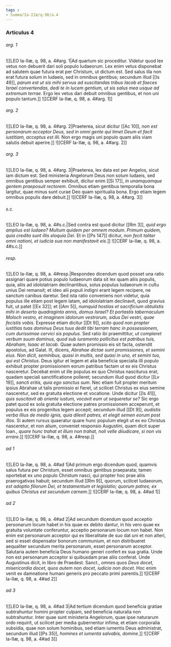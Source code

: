 ```yaml
---
tags : 
- Summa/Ia-IIæ/q.98/a.4
---
```


### Articulus 4

###### arg. 1
![[LEO Ia-IIæ, q. 98, a. 4#arg. 1|Ad quartum sic proceditur. Videtur quod lex vetus non debuerit dari soli populo Iudaeorum. Lex enim vetus disponebat ad salutem quae futura erat per Christum, ut dictum est. Sed salus illa non erat futura solum in Iudaeis, sed in omnibus gentibus; secundum illud [[Is 49]], *parum est ut sis mihi servus ad suscitandas tribus Iacob et faeces Israel convertendas, dedi te in lucem gentium, ut sis salus mea usque ad extremum terrae*. Ergo lex vetus dari debuit omnibus gentibus, et non uni populo tantum.]]
![[CERF Ia-IIæ, q. 98, a. 4#arg. 1]]

###### arg. 2
![[LEO Ia-IIæ, q. 98, a. 4#arg. 2|Praeterea, sicut dicitur [[Ac 10]], *non est personarum acceptor Deus, sed in omni gente qui timet Deum et facit iustitiam, acceptus est illi*. Non ergo magis uni populo quam aliis viam salutis debuit aperire.]]
![[CERF Ia-IIæ, q. 98, a. 4#arg. 2]]

###### arg. 3
![[LEO Ia-IIæ, q. 98, a. 4#arg. 3|Praeterea, lex data est per Angelos, sicut iam dictum est. Sed ministeria Angelorum Deus non solum Iudaeis, sed omnibus gentibus semper exhibuit, dicitur enim [[Si 17]], *in unamquamque gentem praeposuit rectorem*. Omnibus etiam gentibus temporalia bona largitur, quae minus sunt curae Deo quam spiritualia bona. Ergo etiam legem omnibus populis dare debuit.]]
![[CERF Ia-IIæ, q. 98, a. 4#arg. 3]]

###### s.c.
![[LEO Ia-IIæ, q. 98, a. 4#s.c.|Sed contra est quod dicitur [[Rm 3]], *quid ergo amplius est Iudaeo? Multum quidem per omnem modum. Primum quidem, quia credita sunt illis eloquia Dei*. Et in [[Ps 147]] dicitur, *non fecit taliter omni nationi, et iudicia sua non manifestavit eis*.]]
![[CERF Ia-IIæ, q. 98, a. 4#s.c.]]

###### resp.
![[LEO Ia-IIæ, q. 98, a. 4#resp.|Respondeo dicendum quod posset una ratio assignari quare potius populo Iudaeorum data sit lex quam aliis populis, quia, aliis ad idololatriam declinantibus, solus populus Iudaeorum in cultu unius Dei remansit; et ideo alii populi indigni erant legem recipere, ne sanctum canibus daretur. Sed ista ratio conveniens non videtur, quia populus ille etiam post legem latam, ad idololatriam declinavit, quod gravius fuit, ut patet [[Ex 32]]; et [[Am 5]], *numquid hostias et sacrificium obtulistis mihi in deserto quadraginta annis, domus Israel? Et portastis tabernaculum Moloch vestro, et imaginem idolorum vestrorum, sidus Dei vestri, quae fecistis vobis*. Expresse etiam dicitur [[Dt 9]], *scito quod non propter iustitias tuas dominus Deus tuus dedit tibi terram hanc in possessionem, cum durissimae cervici sis populus*. Sed ratio ibi praemittitur, *ut compleret verbum suum dominus, quod sub iuramento pollicitus est patribus tuis, Abraham, Isaac et Iacob*. Quae autem promissio eis sit facta, ostendit apostolus, ad Galat. III, dicens, *Abrahae dictae sunt promissiones, et semini eius. Non dicit, seminibus, quasi in multis, sed quasi in uno, et semini tuo, qui est Christus*. Deus igitur et legem et alia beneficia specialia illi populo exhibuit propter promissionem eorum patribus factam ut ex eis Christus nasceretur. Decebat enim ut ille populus ex quo Christus nasciturus erat, quadam speciali sanctificatione polleret; secundum illud quod dicitur [[Lv 19]], *sancti eritis, quia ego sanctus sum*. Nec etiam fuit propter meritum ipsius Abrahae ut talis promissio ei fieret, ut scilicet Christus ex eius semine nasceretur, sed ex gratuita electione et vocatione. Unde dicitur [[Is 41]], *quis suscitavit ab oriente iustum, vocavit eum ut sequeretur se?* Sic ergo patet quod ex sola gratuita electione patres promissionem acceperunt, et populus ex eis progenitus legem accepit; secundum illud [[Dt 9]], *audistis verba illius de medio ignis, quia dilexit patres, et elegit semen eorum post illos*. Si autem rursus quaeratur quare hunc populum elegit ut ex eo Christus nasceretur, et non alium, conveniet responsio Augustini, quam dicit super Ioan., *quare hunc trahat et illum non trahat, noli velle diiudicare, si non vis errare*.]]
![[CERF Ia-IIæ, q. 98, a. 4#resp.]]

###### ad 1
![[LEO Ia-IIæ, q. 98, a. 4#ad 1|Ad primum ergo dicendum quod, quamvis salus futura per Christum, esset omnibus gentibus praeparata; tamen oportebat ex uno populo Christum nasci, qui propter hoc prae aliis praerogativas habuit; secundum illud [[Rm 9]], quorum, scilicet Iudaeorum, *est adoptio filiorum Dei, et testamentum et legislatio; quorum patres; ex quibus Christus est secundum carnem*.]]
![[CERF Ia-IIæ, q. 98, a. 4#ad 1]]

###### ad 2
![[LEO Ia-IIæ, q. 98, a. 4#ad 2|Ad secundum dicendum quod acceptio personarum locum habet in his quae ex debito dantur, in his vero quae ex gratuita voluntate conferuntur, acceptio personarum locum non habet. Non enim est personarum acceptor qui ex liberalitate de suo dat uni et non alteri, sed si esset dispensator bonorum communium, et non distribueret aequaliter secundum merita personarum, esset personarum acceptor. Salutaria autem beneficia Deus humano generi confert ex sua gratia. Unde non est personarum acceptor si quibusdam prae aliis conferat. Unde Augustinus dicit, in libro de Praedest. Sanct., *omnes quos Deus docet, misericordia docet, quos autem non docet, iudicio non docet*. Hoc enim venit ex damnatione humani generis pro peccato primi parentis.]]
![[CERF Ia-IIæ, q. 98, a. 4#ad 2]]

###### ad 3
![[LEO Ia-IIæ, q. 98, a. 4#ad 3|Ad tertium dicendum quod beneficia gratiae subtrahuntur homini propter culpam, sed beneficia naturalia non subtrahuntur. Inter quae sunt ministeria Angelorum, quae ipse naturarum ordo requirit, ut scilicet per media gubernentur infima; et etiam corporalia subsidia, quae non solum hominibus, sed etiam iumentis Deus administrat, secundum illud [[Ps 35]], *homines et iumenta salvabis, domine*.]]
![[CERF Ia-IIæ, q. 98, a. 4#ad 3]]

